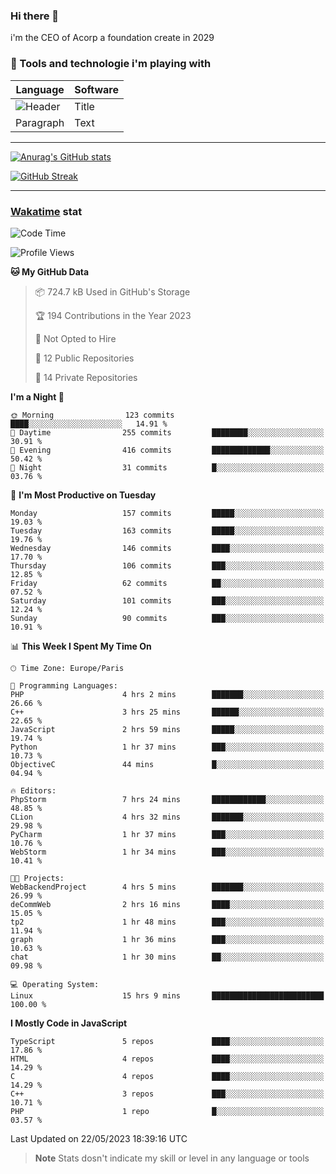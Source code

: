 ### Hi there 👋

i'm the CEO of Acorp a foundation create in 2029  

### 🧰 Tools and technologie i'm playing with

 | Language | Software |
| ----------- | ----------- |
| ![Header](https://img.shields.io/badge/Nuxt3-green&style=for-the-badge&logo=nustjs&logoColor=00DC82) | Title |
| Paragraph | Text |

---

[![Anurag's GitHub stats](https://github-readme-stats.vercel.app/api?username=ackimixs&show_icons=true&theme=github_dark&count_private=true)](https://www.ackimixs.xyz)

[![GitHub Streak](https://github-readme-streak-stats.herokuapp.com?user=Ackimixs&theme=github-dark-blue&date_format=j%20M%5B%20Y%5D&mode=weekly)](https://git.io/streak-stats)

---
 
 ### [Wakatime](https://wakatime.com/) stat

<!--START_SECTION:waka-->
![Code Time](http://img.shields.io/badge/Code%20Time-559%20hrs%2053%20mins-blue)

![Profile Views](http://img.shields.io/badge/Profile%20Views-0-blue)

**🐱 My GitHub Data** 

> 📦 724.7 kB Used in GitHub's Storage 
 > 
> 🏆 194 Contributions in the Year 2023
 > 
> 🚫 Not Opted to Hire
 > 
> 📜 12 Public Repositories 
 > 
> 🔑 14 Private Repositories 
 > 
**I'm a Night 🦉** 

```text
🌞 Morning                123 commits         ████░░░░░░░░░░░░░░░░░░░░░   14.91 % 
🌆 Daytime                255 commits         ████████░░░░░░░░░░░░░░░░░   30.91 % 
🌃 Evening                416 commits         █████████████░░░░░░░░░░░░   50.42 % 
🌙 Night                  31 commits          █░░░░░░░░░░░░░░░░░░░░░░░░   03.76 % 
```
📅 **I'm Most Productive on Tuesday** 

```text
Monday                   157 commits         █████░░░░░░░░░░░░░░░░░░░░   19.03 % 
Tuesday                  163 commits         █████░░░░░░░░░░░░░░░░░░░░   19.76 % 
Wednesday                146 commits         ████░░░░░░░░░░░░░░░░░░░░░   17.70 % 
Thursday                 106 commits         ███░░░░░░░░░░░░░░░░░░░░░░   12.85 % 
Friday                   62 commits          ██░░░░░░░░░░░░░░░░░░░░░░░   07.52 % 
Saturday                 101 commits         ███░░░░░░░░░░░░░░░░░░░░░░   12.24 % 
Sunday                   90 commits          ███░░░░░░░░░░░░░░░░░░░░░░   10.91 % 
```


📊 **This Week I Spent My Time On** 

```text
🕑︎ Time Zone: Europe/Paris

💬 Programming Languages: 
PHP                      4 hrs 2 mins        ███████░░░░░░░░░░░░░░░░░░   26.66 % 
C++                      3 hrs 25 mins       ██████░░░░░░░░░░░░░░░░░░░   22.65 % 
JavaScript               2 hrs 59 mins       █████░░░░░░░░░░░░░░░░░░░░   19.74 % 
Python                   1 hr 37 mins        ███░░░░░░░░░░░░░░░░░░░░░░   10.73 % 
ObjectiveC               44 mins             █░░░░░░░░░░░░░░░░░░░░░░░░   04.94 % 

🔥 Editors: 
PhpStorm                 7 hrs 24 mins       ████████████░░░░░░░░░░░░░   48.85 % 
CLion                    4 hrs 32 mins       ███████░░░░░░░░░░░░░░░░░░   29.98 % 
PyCharm                  1 hr 37 mins        ███░░░░░░░░░░░░░░░░░░░░░░   10.76 % 
WebStorm                 1 hr 34 mins        ███░░░░░░░░░░░░░░░░░░░░░░   10.41 % 

🐱‍💻 Projects: 
WebBackendProject        4 hrs 5 mins        ███████░░░░░░░░░░░░░░░░░░   26.99 % 
deCommWeb                2 hrs 16 mins       ████░░░░░░░░░░░░░░░░░░░░░   15.05 % 
tp2                      1 hr 48 mins        ███░░░░░░░░░░░░░░░░░░░░░░   11.94 % 
graph                    1 hr 36 mins        ███░░░░░░░░░░░░░░░░░░░░░░   10.63 % 
chat                     1 hr 30 mins        ██░░░░░░░░░░░░░░░░░░░░░░░   09.98 % 

💻 Operating System: 
Linux                    15 hrs 9 mins       █████████████████████████   100.00 % 
```

**I Mostly Code in JavaScript** 

```text
TypeScript               5 repos             ████░░░░░░░░░░░░░░░░░░░░░   17.86 % 
HTML                     4 repos             ████░░░░░░░░░░░░░░░░░░░░░   14.29 % 
C                        4 repos             ████░░░░░░░░░░░░░░░░░░░░░   14.29 % 
C++                      3 repos             ███░░░░░░░░░░░░░░░░░░░░░░   10.71 % 
PHP                      1 repo              █░░░░░░░░░░░░░░░░░░░░░░░░   03.57 % 
```




 Last Updated on 22/05/2023 18:39:16 UTC
<!--END_SECTION:waka-->

> **Note**
> Stats dosn't indicate my skill or level in any language or tools
